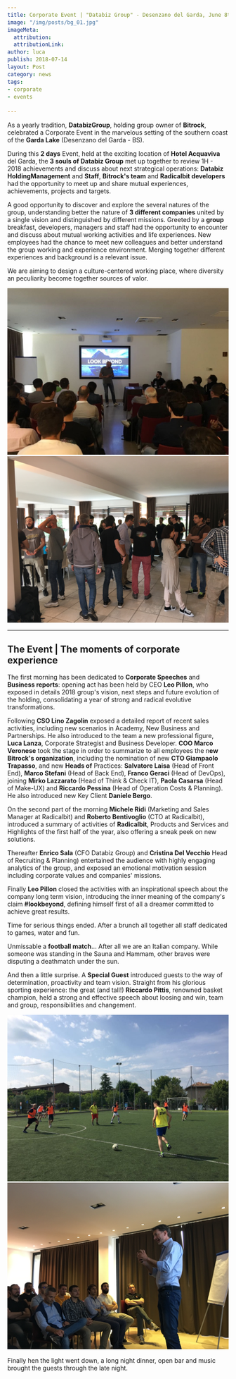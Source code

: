 ```yaml
---
title: Corporate Event | "Databiz Group" - Desenzano del Garda, June 8th, 2018
image: "/img/posts/bg_01.jpg"
imageMeta:
  attribution: 
  attributionLink: 
author: luca
publish: 2018-07-14
layout: Post
category: news
tags:
- corporate
- events

---
```

As a yearly tradition, **DatabizGroup**, holding group owner of **Bitrock**, celebrated a Corporate Event in the marvelous setting of the southern coast of the **Garda Lake** (Desenzano del Garda - BS). <!-- more -->

During this **2 days** Event, held at the exciting location of **Hotel Acquaviva** del Garda, the **3 souls of Databiz Group** met up together to review 1H - 2018 achievements and discuss about next strategical operations: **Databiz HoldingManagement** and **Staff**, **Bitrock's team** and **Radicalbit developers** had the opportunity to meet up and share mutual experiences, achievements, projects and targets.

A good opportunity to discover and explore the several natures of the group, understanding better the nature of **3 different companies** united by a single vision and distinguished by different missions. Greeted by a **group** breakfast, developers, managers and staff had the opportunity to encounter and discuss about mutual working activities and life experiences. New employees had the chance to meet new colleagues and better understand the group working and experience environment. Merging together different experiences and background is a relevant issue.

We are aiming to design a culture-centered working place, where diversity an peculiarity become together sources of valor.

![./event-1.jpg](./event-1.jpg)
![./event-2.jpg](./event-2.jpg)

---

## The Event | The moments of corporate experience

The first morning has been dedicated to **Corporate Speeches** and **Business reports**: opening act has been held by CEO **Leo Pillon**, who exposed in details 2018 group's vision, next steps and future evolution of the holding, consolidating a year of strong and radical evolutive transformations.

Following **CSO Lino Zagolin** exposed a detailed report of recent sales activities, including new scenarios in Academy, New Business and Partnerships. He also introduced to the team a new professional figure, **Luca Lanza**, Corporate Strategist and Business Developer. **COO Marco Veronese** took the stage in order to summarize to all employees the n**ew Bitrock's organization**, including the nomination of new **CTO Giampaolo Trapasso**, and new **Heads of** Practices: **Salvatore Laisa** (Head of Front End), **Marco Stefani** (Head of Back End), **Franco Geraci** (Head of DevOps), joining **Mirko Lazzarato** (Head of Think & Check IT), **Paola Casarsa** (Head of Make-UX) and **Riccardo Pessina** (Head of Operation Costs & Planning). He also introduced new Key Client **Daniele Bergo**.

On the second part of the morning **Michele Ridi** (Marketing and Sales Manager at Radicalbit) and **Roberto Bentivoglio** (CTO at Radicalbit), introduced a summary of activities of **Radicalbit**, Products and Services and Highlights of the first half of the year, also offering a sneak peek on new solutions.

Thereafter **Enrico Sala** (CFO Databiz Group) and **Cristina Del Vecchio** Head of Recruiting & Planning) entertained the audience with highly engaging analytics of the group, and exposed an emotional motivation session including corporate values and companies' missions.

Finally **Leo Pillon** closed the activities with an inspirational speech about the company long term vision, introducing the inner meaning of the company's claim **#lookbeyond**, defining himself first of all a dreamer committed to achieve great results.

Time for serious things ended. After a brunch all together all staff dedicated to games, water and fun.

Unmissable a **football match**... After all we are an Italian company. While someone was standing in the Sauna and Hammam, other braves were disputing a deathmatch under the sun.

And then a little surprise. A **Special Guest** introduced guests to the way of determination, proactivity and team vision. Straight from his glorious sporting experience: the great (and tall!) **Riccardo Pittis**, renowned basket champion, held a strong and effective speech about loosing and win, team and group, responsibilities and changement.

![./event-3.jpg](./event-3.jpg)
![./event-4.jpg](./event-4.jpg)

Finally hen the light went down, a long night dinner, open bar and music brought the guests through the late night.